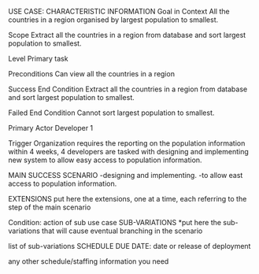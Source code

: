 USE CASE:
CHARACTERISTIC INFORMATION
Goal in Context
All the countries in a region organised by largest population to smallest.

Scope
Extract all the countries in a region from database and sort largest population to smallest.

Level
Primary task

Preconditions
Can view all the countries in a region

Success End Condition
Extract all the countries in a region from database and sort largest population to smallest.

Failed End Condition
Cannot sort largest population to smallest. 

Primary Actor
Developer 1

Trigger
Organization requires the reporting on the population information within 4 weeks, 4 developers are tasked with designing and implementing new system to allow easy access to population information. 

MAIN SUCCESS SCENARIO
-designing and implementing.
-to allow east access to population information.

EXTENSIONS
put here the extensions, one at a time, each referring to the step of the main scenario

Condition: action of sub use case
SUB-VARIATIONS
*put here the sub-variations that will cause eventual branching in the scenario

list of sub-variations
SCHEDULE
DUE DATE: date or release of deployment

any other schedule/staffing information you need